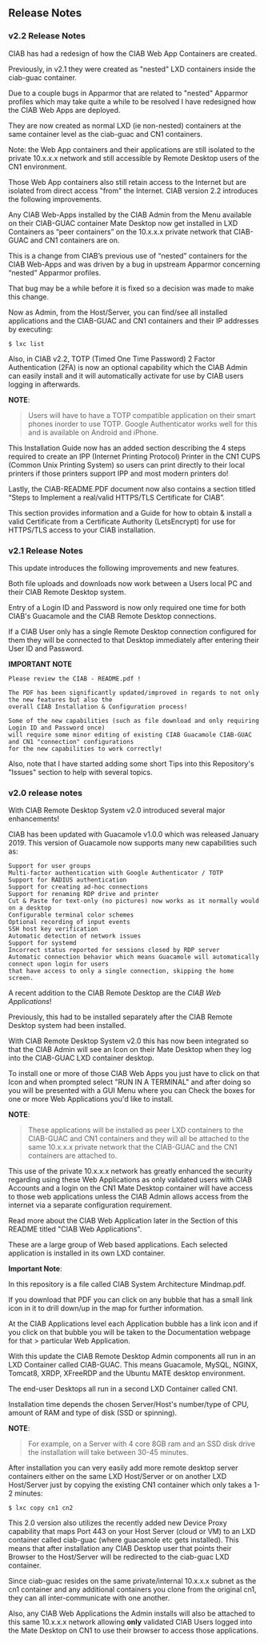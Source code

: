 ## Release Notes

### v2.2 Release Notes

CIAB has had a redesign of how the CIAB Web App Containers are created.

Previously, in v2.1 they were created as "nested" LXD containers inside the ciab-guac container.

Due to a couple bugs in Apparmor that are related to "nested" Apparmor profiles which may take quite 
a while to be resolved I have redesigned how the CIAB Web Apps are deployed. 

They are now created as normal LXD (ie non-nested) containers at the same container level as the 
ciab-guac and CN1 containers.

Note: the Web App containers and their applications are still isolated to the private 10.x.x.x network 
and still accessible by Remote Desktop users of the CN1 environment. 

Those Web App containers also still retain access to the Internet but are isolated from direct access 
"from" the Internet. CIAB version 2.2 introduces the following improvements.

Any CIAB Web-Apps installed by the CIAB Admin from the Menu available on their CIAB-GUAC container 
Mate Desktop now get installed in LXD Containers as “peer containers” on the 10.x.x.x private network 
that CIAB-GUAC and CN1 containers are on.

This is a change from CIAB’s previous use of “nested” containers for the CIAB Web-Apps and was driven 
by a bug in upstream Apparmor concerning “nested” Apparmor profiles. 

That bug may be a while before it is fixed so a decision was made to make this change.

Now as Admin, from the Host/Server, you can find/see all installed applications and the CIAB-GUAC and 
CN1 containers and their IP addresses by executing:

    $ lxc list

Also, in CIAB v2.2, TOTP (Timed One Time Password) 2 Factor Authentication (2FA) is now an optional 
capability which the CIAB Admin can easily install and it will automatically activate for use by CIAB 
users logging in afterwards.

**NOTE**:   
> Users will have to have a TOTP compatible application on their smart phones inorder to use TOTP. 
> Google Authenticator works well for this and is available on Android and iPhone.

This Installation Guide now has an added section describing the 4 steps required to create an 
IPP (Internet Printing Protocol) Printer in the CN1 CUPS (Common Unix Printing System) so users can 
print directly to their local printers if those printers support IPP and most modern printers do!

Lastly, the CIAB-README.PDF document now also contains a section titled “Steps to Implement a 
real/valid HTTPS/TLS Certificate for CIAB”. 

This section provides information and a Guide for how to obtain & install a valid Certificate 
from a Certificate Authority (LetsEncrypt) for use for HTTPS/TLS access to your CIAB installation.


### v2.1 Release Notes

This update introduces the following improvements and new features.

Both file uploads and downloads now work between a Users local PC and their CIAB Remote Desktop system.

Entry of a Login ID and Password is now only required one time for both CIAB's Guacamole and the CIAB 
Remote Desktop connections.

If a CIAB User only has a single Remote Desktop connection configured for them they will be connected 
to that Desktop immediately after entering their User ID and Password.

**IMPORTANT NOTE**

    Please review the CIAB - README.pdf !

    The PDF has been significantly updated/improved in regards to not only the new features but also the 
    overall CIAB Installation & Configuration process!

    Some of the new capabilities (such as file download and only requiring Login ID and Password once) 
    will require some minor editing of existing CIAB Guacamole CIAB-GUAC and CN1 "connection" configurations 
    for the new capabilities to work correctly!

Also, note that I have started adding some short Tips into this Repository's "Issues" section to help 
with several topics.



### v2.0 release notes

With CIAB Remote Desktop System v2.0 introduced several major enhancements!

CIAB has been updated with Guacamole v1.0.0 which was released January 2019. This version of Guacamole 
now supports many new capabilities such as:

    Support for user groups
    Multi-factor authentication with Google Authenticator / TOTP
    Support for RADIUS authentication
    Support for creating ad-hoc connections
    Support for renaming RDP drive and printer
    Cut & Paste for text-only (no pictures) now works as it normally would on a desktop
    Configurable terminal color schemes
    Optional recording of input events
    SSH host key verification
    Automatic detection of network issues
    Support for systemd
    Incorrect status reported for sessions closed by RDP server
    Automatic connection behavior which means Guacamole will automatically connect upon login for users 
    that have access to only a single connection, skipping the home screen.

A recent addition to the CIAB Remote Desktop are the *CIAB Web Applications*! 

Previously, this had to be installed separately after the CIAB Remote Desktop system had been installed.

With CIAB Remote Desktop System v2.0 this has now been integrated so that the CIAB Admin will see an Icon on their 
Mate Desktop when they log into the CIAB-GUAC LXD container desktop.

To install one or more of those CIAB Web Apps you just have to click on that Icon and when prompted select 
"RUN IN A TERMINAL" and after doing so you will be presented with a GUI Menu where you can Check the boxes 
for one or more Web Applications you'd like to install.

**NOTE**:   
> These applications will be installed as peer LXD containers to the CIAB-GUAC and CN1 containers and they 
will all be attached to the same 10.x.x.x private network that the CIAB-GUAC and the CN1 containers are attached to. 

This use of the private 10.x.x.x network has greatly enhanced the security regarding using these Web Applications 
as only validated users with CIAB Accounts and a login on the CN1 Mate Desktop container will have access to those 
web applications unless the CIAB Admin allows access from the internet via a separate configuration requirement.

Read more about the CIAB Web Application later in the Section of this README titled "CIAB Web Applications".

These are a large group of Web based applications. Each selected application is installed in its own LXD container.

**Important Note**:

In this repository is a file called CIAB System Architecture Mindmap.pdf. 

If you download that PDF you can click on any bubble that has a small link icon in it to drill down/up in the map 
for further information. 

At the CIAB Applications level each Application bubble has a link icon and if you click on that bubble you will 
be taken to the Documentation webpage for that > particular Web Application.

With this update the CIAB Remote Desktop Admin components all run in an LXD Container called CIAB-GUAC.
This means Guacamole, MySQL, NGINX, Tomcat8, XRDP, XFreeRDP and the Ubuntu MATE desktop environment.

The end-user Desktops all run in a second LXD Container called CN1.

Installation time depends the chosen Server/Host's number/type of CPU, amount of RAM and type of disk (SSD or spinning).

**NOTE**:  
> For example, on a Server with 4 core 8GB ram and an SSD disk drive the installation will take between 30-45 minutes.

After installation you can very easily add more remote desktop server containers either on the same LXD Host/Server or 
on another LXD Host/Server just by copying the existing CN1 container which only takes a 1-2 minutes:

    $ lxc copy cn1 cn2

This 2.0 version also utilizes the recently added new Device Proxy capability that maps Port 443 on your Host 
Server (cloud or VM) to an LXD container called ciab-guac (where guacamole etc gets installed). This means that after 
installation any CIAB Desktop user that points their Browser to the Host/Server will be redirected to the ciab-guac 
LXD container.

Since ciab-guac resides on the same private/internal 10.x.x.x subnet as the cn1 container and any additional containers
you clone from the original cn1, they can all inter-communicate with one another. 

Also, any CIAB Web Applications the Admin installs will also be attached to this same 10.x.x.x network allowing 
**only** validated CIAB Users logged into the Mate Desktop on CN1 to use their browser to access those applications.

